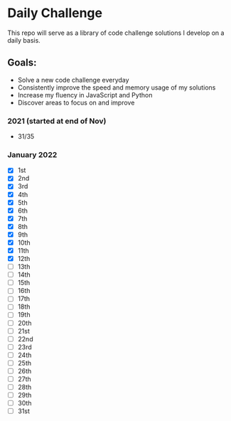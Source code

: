 # Daily Challenge

This repo will serve as a library of code challenge solutions I develop on a daily basis.

## Goals:

- Solve a new code challenge everyday
- Consistently improve the speed and memory usage of my solutions
- Increase my fluency in JavaScript and Python
- Discover areas to focus on and improve

### 2021 (started at end of Nov)

- 31/35

### January 2022

- [x] 1st
- [x] 2nd
- [x] 3rd
- [x] 4th
- [x] 5th
- [x] 6th
- [x] 7th
- [x] 8th
- [x] 9th
- [x] 10th
- [x] 11th
- [x] 12th
- [ ] 13th
- [ ] 14th
- [ ] 15th
- [ ] 16th
- [ ] 17th
- [ ] 18th
- [ ] 19th
- [ ] 20th
- [ ] 21st
- [ ] 22nd
- [ ] 23rd
- [ ] 24th
- [ ] 25th
- [ ] 26th
- [ ] 27th
- [ ] 28th
- [ ] 29th
- [ ] 30th
- [ ] 31st
